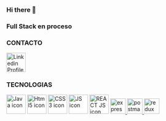 ### Hi there 👋

### Full Stack en proceso

<h3>CONTACTO</h3>
<p align="left"><a  href="https://www.linkedin.com/in/marlon-rivera-coronel-a75083249/" target=”_blank” ><img src = "https://cdn-icons-png.flaticon.com/512/3536/3536505.png" alt = "Linkedin Profile" height="50" width="50" /></a>

<p align="left">


<h3>TECNOLOGIAS</h3>
  
<p align="left">  <a href="https://www.java.com/en/" target=”_blank” ><img src = "https://cdn-icons-png.flaticon.com/512/5968/5968282.png" alt = "Java icon" height="50" width="50" /></a>
<a href="https://developer.mozilla.org/es/docs/Web/HTML" target=”_blank” ><img src = "https://cdn-icons-png.flaticon.com/512/1051/1051277.png" alt = "Html5 icon" height="50" width="50" /></a>
<a href="https://developer.mozilla.org/es/docs/Web/CSS" target=”_blank” ><img src = "https://cdn-icons-png.flaticon.com/512/732/732190.png" alt = "CSS3 icon" height="50" width="50" /></a>
<a href="https://developer.mozilla.org/es/docs/Web/JavaScript" target=”_blank” ><img src = "https://cdn-icons-png.flaticon.com/512/5968/5968292.png" alt = "JS icon" height="50" width="50" /></a>
<a href="https://reactjs.org/" target=”_blank” ><img src = "https://cdn-icons-png.flaticon.com/512/919/919851.png" alt = "REACT JS icon" height="50" width="50" /></a>
<a href="https://expressjs.com" target="_blank"> <img src="https://i.cloudup.com/zfY6lL7eFa-3000x3000.png" alt="express" height="40"/> </a>
<a href="https://postman.com" target="_blank"> <img src="https://www.vectorlogo.zone/logos/getpostman/getpostman-icon.svg" alt="postman" width="40" height="40"/> </a> 
<a href="https://redux.js.org" target="_blank"> <img src="https://seeklogo.com/images/R/redux-logo-9CA6836C12-seeklogo.com.png" alt="redux" width="40" height="40"/> </a>
